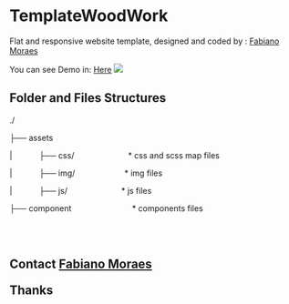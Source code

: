 # TemplateWoodWork
Flat and responsive website template, designed and coded by : <a href="https:www.fabianomoraes.net">Fabiano Moraes</a>


You can see Demo in: <a href="https://www.fabianomoraes.net/template/woodwork/" target="_blank">Here</a>
<img src="https://www.fabianomoraes.net/template/woodwork/perpective01.png">

<h2>Folder and Files Structures</h2>


<p>./</p>
<p>├── assets</p>
<p>|&nbsp;&nbsp;&nbsp;&nbsp;&nbsp;&nbsp;&nbsp;&nbsp;&nbsp;&nbsp;&nbsp;&nbsp;├── css/&nbsp;&nbsp;&nbsp;&nbsp;&nbsp;&nbsp;&nbsp;&nbsp;&nbsp;&nbsp;&nbsp;&nbsp;&nbsp;&nbsp;&nbsp;&nbsp;&nbsp;&nbsp;&nbsp;&nbsp;&nbsp;&nbsp;&nbsp;&nbsp;* css and scss map files</p>
<p>|&nbsp;&nbsp;&nbsp;&nbsp;&nbsp;&nbsp;&nbsp;&nbsp;&nbsp;&nbsp;&nbsp;&nbsp;├── img/&nbsp;&nbsp;&nbsp;&nbsp;&nbsp;&nbsp;&nbsp;&nbsp;&nbsp;&nbsp;&nbsp;&nbsp;&nbsp;&nbsp;&nbsp;&nbsp;&nbsp;&nbsp;&nbsp;&nbsp;&nbsp;&nbsp;* img files</p>
<p>|&nbsp;&nbsp;&nbsp;&nbsp;&nbsp;&nbsp;&nbsp;&nbsp;&nbsp;&nbsp;&nbsp;&nbsp;├── js/&nbsp;&nbsp;&nbsp;&nbsp;&nbsp;&nbsp;&nbsp;&nbsp;&nbsp;&nbsp;&nbsp;&nbsp;&nbsp;&nbsp;&nbsp;&nbsp;&nbsp;&nbsp;&nbsp;&nbsp;&nbsp;&nbsp;&nbsp;&nbsp;* js files</p>
<p>├── component&nbsp;&nbsp;&nbsp;&nbsp;&nbsp;&nbsp;&nbsp;&nbsp;&nbsp;&nbsp;&nbsp;&nbsp;&nbsp;&nbsp;&nbsp;&nbsp;&nbsp;&nbsp;&nbsp;&nbsp;&nbsp;&nbsp;&nbsp;&nbsp;&nbsp;&nbsp;&nbsp;* components files</p>


<br />
<br />

<h2>Contact <a href="mailto:masternet.fabiano@gmail.com">Fabiano Moraes</a>

Thanks








